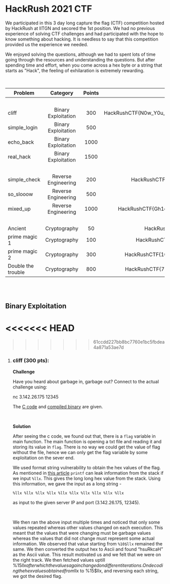 # HackRush 2021 CTF

We participated in this 3 day long capture the flag (CTF) competition hosted by HackRush at IITGN and secored the 1st position. We had no previous experience of solving CTF challenges and had participated with the hope to know something about hacking. It is needless to say that this competition provided us the experience we needed. 

We enjoyed solving the questions, although we had to spent lots of time going through the resources and understanding the questions. But after spending time and effort, when you come across a hex byte or a string that starts as "Hack", the feeling of exhilaration is extremely rewarding.

<br>


Problem | Category | Points | Flag
--------|:----------:| :-----: |:-----:
|||<br>
cliff | Binary Exploitation | 300 | HackRushCTF{N0w_Y0u_kn0w_ab0ut_form4t_5tr1ng5}
simple_login | Binary Exploitation | 500| -
echo_back | Binary Exploitation | 1000|-
real_hack | Binary Exploitation | 1500|-
|||<br>
simple_check | Reverse Engineering | 200 |HackRushCTF{x86_f1r5t_t1me?}
so_slooow | Reverse Engineering | 500 |-
mixed_up | Reverse Engineering | 1000 | HackRushCTF{Gh1dr4_1s_Tru!y_4w3s0m3}
|||<br>
Ancient | Cryptography | 50 | HackRushCTF{asoka​}
prime magic 1 | Cryptography | 100 | HackRushCTF{RSA_1s_c00l}
prime magic 2 | Cryptography | 300 | HackRushCTF{10_1s_b3tt3r_th4n_2?}
Double the trouble | Cryptography | 800 | HackRushCTF{7w1c3_1s_n0t_b3tt3r}


<br>
<br>


## Binary Exploitation
<<<<<<< HEAD
<br>
=======
>>>>>>> 61ccdd227bb8bc7760e1bc5fbdea4a871a53ae7d

1. ### **cliff (300 pts):**
    
    **Challenge**
    
    Have you heard about garbage in, garbage out?
    Connect to the actual challenge using: 

    nc 3.142.26.175 12345

    The [C code]() and [compiled binary]() are given.
    
    <br>
    
    **Solution**

    After seeing the c code, we found out that, there is a `flag` variable in main function. The main function is opening a txt file and reading it and storing its value in `flag`. There is no way we could get the value of flag without the file, hence we can only get the flag variable by some exploitation on the sever end.

    We used format string vulnerability to obtain the hex values of the flag. As mentioned in [this article](https://ctf101.org/binary-exploitation/what-is-a-format-string-vulnerability/) `printf` can leak information from the stack if we input `%llx`. This gives the long long hex value from the stack. Using this information, we gave the input as a long string - <br>
    
    ```%llx %llx %llx %llx %llx %llx %llx %llx %llx %llx``` <br>
    
    as input to the given server IP and port (3.142.26.175, 12345). 
    
    <br>  

    We then ran the above input multiple times and noticed that only some values repeated whereas other values changed on each execution. This meant that the values that were changing must be garbage values whereas the values that did not change must represent some actual information. We observed that value starting from `%10$llx` remained the same. We then converted the output hex to Ascii and found “hsuRkcaH” as the Ascii value. This result motivated us and we felt that we were on the right track. We then fetched values uptill %15$llx after which the values again changed on different iterations. On decoding the hex values obtained from %10$llx to %15$llx, and reversing each string, we got the desired flag.

